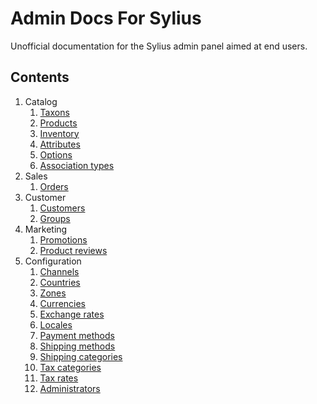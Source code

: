 # Admin Docs For Sylius
Unofficial documentation for the Sylius admin panel aimed at end users.

## Contents

1. Catalog
    1. [Taxons](#)
    2. [Products](#)
    3. [Inventory](#)
    4. [Attributes](#)
    5. [Options](#)
    6. [Association types](#)
2. Sales
    1. [Orders](#)
3. Customer
    1. [Customers](#)
    2. [Groups](#)
4. Marketing
    1. [Promotions](#)
    2. [Product reviews](#)
5. Configuration
    1. [Channels](Configuration/Channels.md)
    2. [Countries](Configuration/Coutries.md)
    3. [Zones](#)
    4. [Currencies](#)
    5. [Exchange rates](#)
    6. [Locales](#)
    7. [Payment methods](#)
    8. [Shipping methods](#)
    9. [Shipping categories](#)
    10. [Tax categories](#)
    11. [Tax rates](Configuration/Tax-Rates.md)
    12. [Administrators](Configuration/Administrators.md)